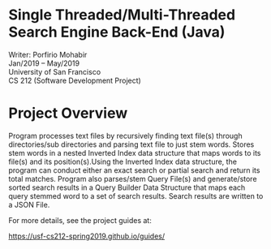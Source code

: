 

# Single Threaded/Multi-Threaded Search Engine Back-End (Java)

Writer: Porfirio Mohabir <br /> 
Jan/2019 – May/2019 <br /> 
University of San Francisco <br /> 
CS 212 (Software Development Project)

# Project Overview

Program processes text files by recursively finding text file(s) through directories/sub directories and parsing text file to just stem words. Stores stem words in a nested Inverted Index data structure that maps words to its file(s) and its position(s).Using the Inverted Index data structure, the program can conduct either an exact search or partial search and return its total matches. Program also parses/stem Query File(s) and generate/store sorted search results in a Query Builder Data Structure that maps each query stemmed word to a set of search results. Search results are written to a JSON File.

For more details, see the project guides at:

<https://usf-cs212-spring2019.github.io/guides/>
